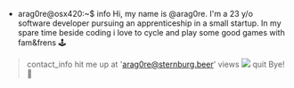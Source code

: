 - arag0re@osx420:~$ info
Hi, my name is @arag0re. I'm a 23 y/o software developer pursuing an apprenticeship in a small startup.
In my spare time beside coding i love to cycle and play some good games with fam&frens 🕹️
> contact_info
hit me up at 'arag0re@sternburg.beer'
> views
![](https://komarev.com/ghpvc/?username=arag0re)
> quit
Bye! 👋
<!---
arag0re/arag0re is a ✨ special ✨ repository because its `README.md` (this file) appears on your GitHub profile.
You can click the Preview link to take a look at your changes.
--->
